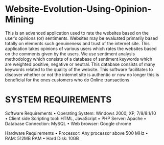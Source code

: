 # Website-Evolution-Using-Opinion-Mining
This is an advanced application used to rate the websites based on the user’s opinions (or) sentiments. Websites may be evaluated primarily based totally on elements such genuineness and trust of the internet site. This application takes opinions of various users which rates the websites based on the comments given by the users. We use sentiment analysis methodology which consists of a database of sentiment keywords which are weighted positive, negative or neutral. This database consists of many keywords related to the quality of the website. This software facilitates to discover whether or not the internet site is authentic or now no longer this is beneficial for the ones customers who do Online transactions.
# SYSTEM REQUIREMENTS
Software Requirements
•	Operating System: Windows 2000, XP, 7/8/8.1/10 
•	Client side Scripting tool: HTML, JavaScript 
•	PHP Server: Apache 
•	Database Connection: MySQL 
•	Web browser: Google chrome


Hardware Requirements
•	Processor: Any processor above 500 MHz 
•	RAM: 512MB RAM 
•	Hard Disk: 10GB

